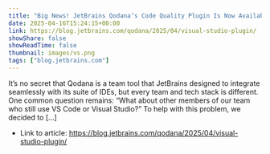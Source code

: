 ```yaml
---
title: "Big News! JetBrains Qodana’s Code Quality Plugin Is Now Available for Visual Studio"
date: 2025-04-16T15:24:15+00:00
link: https://blog.jetbrains.com/qodana/2025/04/visual-studio-plugin/
showShare: false
showReadTime: false
thumbnail: images/vs.png
tags: ["blog.jetbrains.com"]
---
```

It’s no secret that Qodana is a team tool that JetBrains designed to integrate seamlessly with its suite of IDEs, but every team and tech stack is different. One common question remains: “What about other members of our team who still use VS Code or Visual Studio?” To help with this problem, we decided to […]

- Link to article: https://blog.jetbrains.com/qodana/2025/04/visual-studio-plugin/